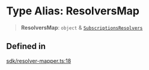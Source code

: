 # Type Alias: ResolversMap

> **ResolversMap**: `object` & [`SubscriptionsResolvers`](SubscriptionsResolvers.md)

## Defined in

[sdk/resolver-mapper.ts:18](https://github.com/andreisergiu98/baeta/blob/e352a1ec749c5b23df693f5f8373ac0b75347349/packages/core/sdk/resolver-mapper.ts#L18)
